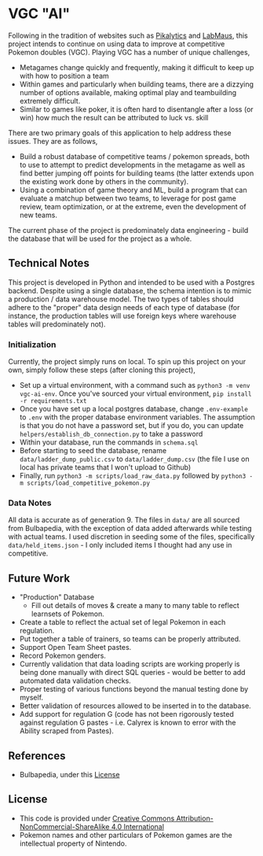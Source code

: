 # VGC "AI"
Following in the tradition of websites such as [Pikalytics](https://www.pikalytics.com) and [LabMaus](http://labmaus.net/tournaments/1801), this project intends to continue on using data to improve at competitive Pokemon doubles (VGC). Playing VGC has a number of unique challenges,
- Metagames change quickly and frequently, making it difficult to keep up with how to position a team
- Within games and particularly when building teams, there are a dizzying number of options available, making optimal play and teambuilding extremely difficult.
- Similar to games like poker, it is often hard to disentangle after a loss (or win) how much the result can be attributed to luck vs. skill

There are two primary goals of this application to help address these issues. They are as follows,
- Build a robust database of competitive teams / pokemon spreads, both to use to attempt to predict developments in the metagame as well as find better jumping off points for building teams (the latter extends upon the existing work done by others in the community).
- Using a combination of game theory and ML, build a program that can evaluate a matchup between two teams, to leverage for post game review, team optimization, or at the extreme, even the development of new teams.

The current phase of the project is predominately data engineering - build the database that will be used for the project as a whole.

## Technical Notes
This project is developed in Python and intended to be used with a Postgres backend. Despite using a single database, the schema intention is to mimic a production / data warehouse model. The two types of tables should adhere to the "proper" data design needs of each type of database (for instance, the production tables will use foreign keys where warehouse tables will predominately not).

### Initialization
Currently, the project simply runs on local. To spin up this project on your own, simply follow these steps (after cloning this project),
- Set up a virtual environment, with a command such as `python3 -m venv vgc-ai-env`. Once you've sourced your virtual environment, `pip install -r requirements.txt` 
- Once you have set up a local postgres database, change `.env-example` to `.env` with the proper database environment variables. The assumption is that you do not have a password set, but if you do, you can update `helpers/establish_db_connection.py` to take a password
- Within your database, run the commands in `schema.sql`
- Before starting to seed the database, rename `data/ladder_dump_public.csv` to `data/ladder_dump.csv` (the file I use on local has private teams that I won't upload to Github)
- Finally, run `python3 -m scripts/load_raw_data.py` followed by `python3 -m scripts/load_competitive_pokemon.py`

### Data Notes
All data is accurate as of generation 9. The files in `data/` are all sourced from Bulbapedia, with the exception of data added afterwards while testing with actual teams. I used discretion in seeding some of the files, specifically `data/held_items.json` - I only included items I thought had any use in competitive.


## Future Work
- "Production" Database
	- Fill out details of moves & create a many to many table to reflect learnsets of Pokemon.
- Create a table to reflect the actual set of legal Pokemon in each regulation.
- Put together a table of trainers, so teams can be properly attributed.
- Support Open Team Sheet pastes.
- Record Pokemon genders.
- Currently validation that data loading scripts are working properly is being done manually with direct SQL queries - would be better to add automated data validation checks.
- Proper testing of various functions beyond the manual testing done by myself.
- Better validation of resources allowed to be inserted in to the database.
- Add support for regulation G (code has not been rigorously tested against regulation G pastes - i.e. Calyrex is known to error with the Ability scraped from Pastes).

## References
- Bulbapedia, under this [License](https://bulbapedia.bulbagarden.net/wiki/Bulbapedia:Copyrights)

## License
- This code is provided under [Creative Commons Attribution-NonCommercial-ShareAlike 4.0 International](https://creativecommons.org/licenses/by-nc-sa/4.0/)
- Pokemon names and other particulars of Pokemon games are the intellectual property of Nintendo. 


